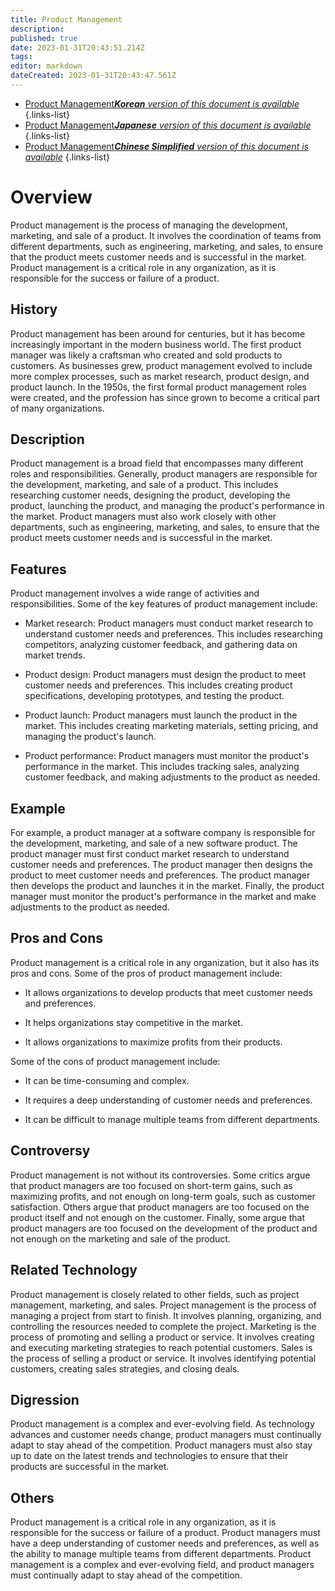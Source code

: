 ```yaml
---
title: Product Management
description: 
published: true
date: 2023-01-31T20:43:51.214Z
tags: 
editor: markdown
dateCreated: 2023-01-31T20:43:47.561Z
---
```


- [Product Management***Korean** version of this document is available*](/ko/Knowledge-base/Dictionary/product-management)
{.links-list}
- [Product Management***Japanese** version of this document is available*](/ja/Knowledge-base/Dictionary/product-management)
{.links-list}
- [Product Management***Chinese Simplified** version of this document is available*](/zh/Knowledge-base/Dictionary/product-management)
{.links-list}


# Overview
Product management is the process of managing the development, marketing, and sale of a product. It involves the coordination of teams from different departments, such as engineering, marketing, and sales, to ensure that the product meets customer needs and is successful in the market. Product management is a critical role in any organization, as it is responsible for the success or failure of a product.

## History
Product management has been around for centuries, but it has become increasingly important in the modern business world. The first product manager was likely a craftsman who created and sold products to customers. As businesses grew, product management evolved to include more complex processes, such as market research, product design, and product launch. In the 1950s, the first formal product management roles were created, and the profession has since grown to become a critical part of many organizations.

## Description
Product management is a broad field that encompasses many different roles and responsibilities. Generally, product managers are responsible for the development, marketing, and sale of a product. This includes researching customer needs, designing the product, developing the product, launching the product, and managing the product's performance in the market. Product managers must also work closely with other departments, such as engineering, marketing, and sales, to ensure that the product meets customer needs and is successful in the market.

## Features
Product management involves a wide range of activities and responsibilities. Some of the key features of product management include:

- Market research: Product managers must conduct market research to understand customer needs and preferences. This includes researching competitors, analyzing customer feedback, and gathering data on market trends.

- Product design: Product managers must design the product to meet customer needs and preferences. This includes creating product specifications, developing prototypes, and testing the product.

- Product launch: Product managers must launch the product in the market. This includes creating marketing materials, setting pricing, and managing the product's launch.

- Product performance: Product managers must monitor the product's performance in the market. This includes tracking sales, analyzing customer feedback, and making adjustments to the product as needed.

## Example
For example, a product manager at a software company is responsible for the development, marketing, and sale of a new software product. The product manager must first conduct market research to understand customer needs and preferences. The product manager then designs the product to meet customer needs and preferences. The product manager then develops the product and launches it in the market. Finally, the product manager must monitor the product's performance in the market and make adjustments to the product as needed.

## Pros and Cons
Product management is a critical role in any organization, but it also has its pros and cons. Some of the pros of product management include:

- It allows organizations to develop products that meet customer needs and preferences.

- It helps organizations stay competitive in the market.

- It allows organizations to maximize profits from their products.

Some of the cons of product management include:

- It can be time-consuming and complex.

- It requires a deep understanding of customer needs and preferences.

- It can be difficult to manage multiple teams from different departments.

## Controversy
Product management is not without its controversies. Some critics argue that product managers are too focused on short-term gains, such as maximizing profits, and not enough on long-term goals, such as customer satisfaction. Others argue that product managers are too focused on the product itself and not enough on the customer. Finally, some argue that product managers are too focused on the development of the product and not enough on the marketing and sale of the product.

## Related Technology
Product management is closely related to other fields, such as project management, marketing, and sales. Project management is the process of managing a project from start to finish. It involves planning, organizing, and controlling the resources needed to complete the project. Marketing is the process of promoting and selling a product or service. It involves creating and executing marketing strategies to reach potential customers. Sales is the process of selling a product or service. It involves identifying potential customers, creating sales strategies, and closing deals.

## Digression
Product management is a complex and ever-evolving field. As technology advances and customer needs change, product managers must continually adapt to stay ahead of the competition. Product managers must also stay up to date on the latest trends and technologies to ensure that their products are successful in the market.

## Others
Product management is a critical role in any organization, as it is responsible for the success or failure of a product. Product managers must have a deep understanding of customer needs and preferences, as well as the ability to manage multiple teams from different departments. Product management is a complex and ever-evolving field, and product managers must continually adapt to stay ahead of the competition.